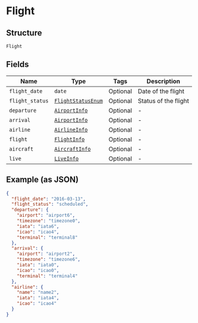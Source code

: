 
# Flight

## Structure

`Flight`

## Fields

| Name | Type | Tags | Description |
|  --- | --- | --- | --- |
| `flight_date` | `date` | Optional | Date of the flight |
| `flight_status` | [`FlightStatusEnum`](../../doc/models/flight-status-enum.md) | Optional | Status of the flight |
| `departure` | [`AirportInfo`](../../doc/models/airport-info.md) | Optional | - |
| `arrival` | [`AirportInfo`](../../doc/models/airport-info.md) | Optional | - |
| `airline` | [`AirlineInfo`](../../doc/models/airline-info.md) | Optional | - |
| `flight` | [`FlightInfo`](../../doc/models/flight-info.md) | Optional | - |
| `aircraft` | [`AircraftInfo`](../../doc/models/aircraft-info.md) | Optional | - |
| `live` | [`LiveInfo`](../../doc/models/live-info.md) | Optional | - |

## Example (as JSON)

```json
{
  "flight_date": "2016-03-13",
  "flight_status": "scheduled",
  "departure": {
    "airport": "airport6",
    "timezone": "timezone0",
    "iata": "iata6",
    "icao": "icao4",
    "terminal": "terminal8"
  },
  "arrival": {
    "airport": "airport2",
    "timezone": "timezone6",
    "iata": "iata0",
    "icao": "icao0",
    "terminal": "terminal4"
  },
  "airline": {
    "name": "name2",
    "iata": "iata4",
    "icao": "icao4"
  }
}
```

